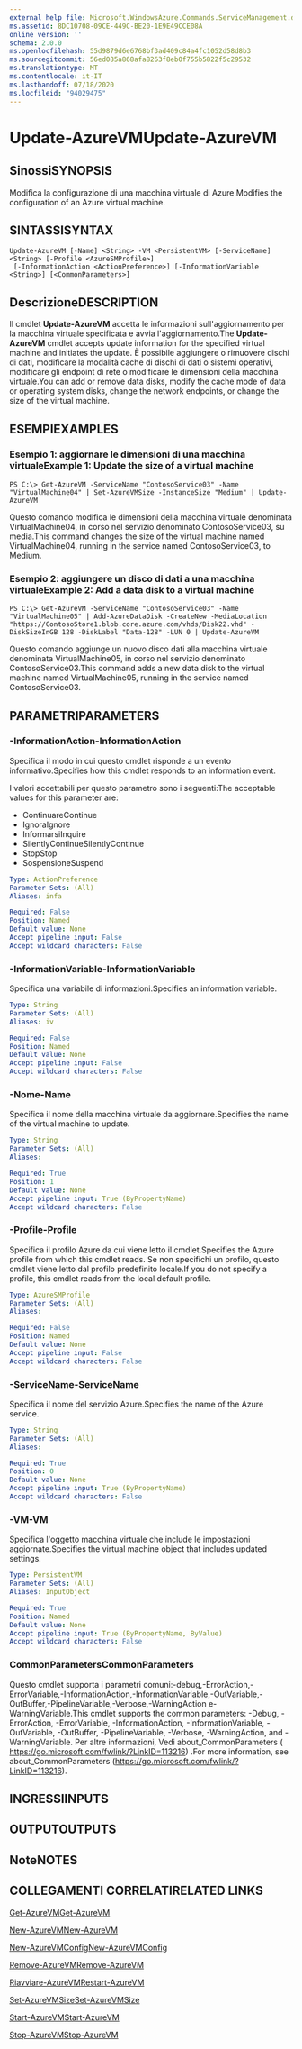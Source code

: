 ```yaml
---
external help file: Microsoft.WindowsAzure.Commands.ServiceManagement.dll-Help.xml
ms.assetid: 8DC10708-09CE-449C-BE20-1E9E49CCE08A
online version: ''
schema: 2.0.0
ms.openlocfilehash: 55d9879d6e6768bf3ad409c84a4fc1052d58d8b3
ms.sourcegitcommit: 56ed085a868afa8263f8eb0f755b5822f5c29532
ms.translationtype: MT
ms.contentlocale: it-IT
ms.lasthandoff: 07/18/2020
ms.locfileid: "94029475"
---
```

# <span data-ttu-id="2dda4-101">Update-AzureVM</span><span class="sxs-lookup"><span data-stu-id="2dda4-101">Update-AzureVM</span></span>

## <span data-ttu-id="2dda4-102">Sinossi</span><span class="sxs-lookup"><span data-stu-id="2dda4-102">SYNOPSIS</span></span>
<span data-ttu-id="2dda4-103">Modifica la configurazione di una macchina virtuale di Azure.</span><span class="sxs-lookup"><span data-stu-id="2dda4-103">Modifies the configuration of an Azure virtual machine.</span></span>

## <span data-ttu-id="2dda4-104">SINTASSI</span><span class="sxs-lookup"><span data-stu-id="2dda4-104">SYNTAX</span></span>

```
Update-AzureVM [-Name] <String> -VM <PersistentVM> [-ServiceName] <String> [-Profile <AzureSMProfile>]
 [-InformationAction <ActionPreference>] [-InformationVariable <String>] [<CommonParameters>]
```

## <span data-ttu-id="2dda4-105">Descrizione</span><span class="sxs-lookup"><span data-stu-id="2dda4-105">DESCRIPTION</span></span>
<span data-ttu-id="2dda4-106">Il cmdlet **Update-AzureVM** accetta le informazioni sull'aggiornamento per la macchina virtuale specificata e avvia l'aggiornamento.</span><span class="sxs-lookup"><span data-stu-id="2dda4-106">The **Update-AzureVM** cmdlet accepts update information for the specified virtual machine and initiates the update.</span></span>
<span data-ttu-id="2dda4-107">È possibile aggiungere o rimuovere dischi di dati, modificare la modalità cache di dischi di dati o sistemi operativi, modificare gli endpoint di rete o modificare le dimensioni della macchina virtuale.</span><span class="sxs-lookup"><span data-stu-id="2dda4-107">You can add or remove data disks, modify the cache mode of data or operating system disks, change the network endpoints, or change the size of the virtual machine.</span></span>

## <span data-ttu-id="2dda4-108">ESEMPI</span><span class="sxs-lookup"><span data-stu-id="2dda4-108">EXAMPLES</span></span>

### <span data-ttu-id="2dda4-109">Esempio 1: aggiornare le dimensioni di una macchina virtuale</span><span class="sxs-lookup"><span data-stu-id="2dda4-109">Example 1: Update the size of a virtual machine</span></span>
```
PS C:\> Get-AzureVM -ServiceName "ContosoService03" -Name "VirtualMachine04" | Set-AzureVMSize -InstanceSize "Medium" | Update-AzureVM
```

<span data-ttu-id="2dda4-110">Questo comando modifica le dimensioni della macchina virtuale denominata VirtualMachine04, in corso nel servizio denominato ContosoService03, su media.</span><span class="sxs-lookup"><span data-stu-id="2dda4-110">This command changes the size of the virtual machine named VirtualMachine04, running in the service named ContosoService03, to Medium.</span></span>

### <span data-ttu-id="2dda4-111">Esempio 2: aggiungere un disco di dati a una macchina virtuale</span><span class="sxs-lookup"><span data-stu-id="2dda4-111">Example 2: Add a data disk to a virtual machine</span></span>
```
PS C:\> Get-AzureVM -ServiceName "ContosoService03" -Name "VirtualMachine05" | Add-AzureDataDisk -CreateNew -MediaLocation "https://ContosoStore1.blob.core.azure.com/vhds/Disk22.vhd" -DiskSizeInGB 128 -DiskLabel "Data-128" -LUN 0 | Update-AzureVM
```

<span data-ttu-id="2dda4-112">Questo comando aggiunge un nuovo disco dati alla macchina virtuale denominata VirtualMachine05, in corso nel servizio denominato ContosoService03.</span><span class="sxs-lookup"><span data-stu-id="2dda4-112">This command adds a new data disk to the virtual machine named VirtualMachine05, running in the service named ContosoService03.</span></span>

## <span data-ttu-id="2dda4-113">PARAMETRI</span><span class="sxs-lookup"><span data-stu-id="2dda4-113">PARAMETERS</span></span>

### <span data-ttu-id="2dda4-114">-InformationAction</span><span class="sxs-lookup"><span data-stu-id="2dda4-114">-InformationAction</span></span>
<span data-ttu-id="2dda4-115">Specifica il modo in cui questo cmdlet risponde a un evento informativo.</span><span class="sxs-lookup"><span data-stu-id="2dda4-115">Specifies how this cmdlet responds to an information event.</span></span>

<span data-ttu-id="2dda4-116">I valori accettabili per questo parametro sono i seguenti:</span><span class="sxs-lookup"><span data-stu-id="2dda4-116">The acceptable values for this parameter are:</span></span>

- <span data-ttu-id="2dda4-117">Continuare</span><span class="sxs-lookup"><span data-stu-id="2dda4-117">Continue</span></span>
- <span data-ttu-id="2dda4-118">Ignora</span><span class="sxs-lookup"><span data-stu-id="2dda4-118">Ignore</span></span>
- <span data-ttu-id="2dda4-119">Informarsi</span><span class="sxs-lookup"><span data-stu-id="2dda4-119">Inquire</span></span>
- <span data-ttu-id="2dda4-120">SilentlyContinue</span><span class="sxs-lookup"><span data-stu-id="2dda4-120">SilentlyContinue</span></span>
- <span data-ttu-id="2dda4-121">Stop</span><span class="sxs-lookup"><span data-stu-id="2dda4-121">Stop</span></span>
- <span data-ttu-id="2dda4-122">Sospensione</span><span class="sxs-lookup"><span data-stu-id="2dda4-122">Suspend</span></span>

```yaml
Type: ActionPreference
Parameter Sets: (All)
Aliases: infa

Required: False
Position: Named
Default value: None
Accept pipeline input: False
Accept wildcard characters: False
```

### <span data-ttu-id="2dda4-123">-InformationVariable</span><span class="sxs-lookup"><span data-stu-id="2dda4-123">-InformationVariable</span></span>
<span data-ttu-id="2dda4-124">Specifica una variabile di informazioni.</span><span class="sxs-lookup"><span data-stu-id="2dda4-124">Specifies an information variable.</span></span>

```yaml
Type: String
Parameter Sets: (All)
Aliases: iv

Required: False
Position: Named
Default value: None
Accept pipeline input: False
Accept wildcard characters: False
```

### <span data-ttu-id="2dda4-125">-Nome</span><span class="sxs-lookup"><span data-stu-id="2dda4-125">-Name</span></span>
<span data-ttu-id="2dda4-126">Specifica il nome della macchina virtuale da aggiornare.</span><span class="sxs-lookup"><span data-stu-id="2dda4-126">Specifies the name of the virtual machine to update.</span></span>

```yaml
Type: String
Parameter Sets: (All)
Aliases: 

Required: True
Position: 1
Default value: None
Accept pipeline input: True (ByPropertyName)
Accept wildcard characters: False
```

### <span data-ttu-id="2dda4-127">-Profile</span><span class="sxs-lookup"><span data-stu-id="2dda4-127">-Profile</span></span>
<span data-ttu-id="2dda4-128">Specifica il profilo Azure da cui viene letto il cmdlet.</span><span class="sxs-lookup"><span data-stu-id="2dda4-128">Specifies the Azure profile from which this cmdlet reads.</span></span>
<span data-ttu-id="2dda4-129">Se non specifichi un profilo, questo cmdlet viene letto dal profilo predefinito locale.</span><span class="sxs-lookup"><span data-stu-id="2dda4-129">If you do not specify a profile, this cmdlet reads from the local default profile.</span></span>

```yaml
Type: AzureSMProfile
Parameter Sets: (All)
Aliases: 

Required: False
Position: Named
Default value: None
Accept pipeline input: False
Accept wildcard characters: False
```

### <span data-ttu-id="2dda4-130">-ServiceName</span><span class="sxs-lookup"><span data-stu-id="2dda4-130">-ServiceName</span></span>
<span data-ttu-id="2dda4-131">Specifica il nome del servizio Azure.</span><span class="sxs-lookup"><span data-stu-id="2dda4-131">Specifies the name of the Azure service.</span></span>

```yaml
Type: String
Parameter Sets: (All)
Aliases: 

Required: True
Position: 0
Default value: None
Accept pipeline input: True (ByPropertyName)
Accept wildcard characters: False
```

### <span data-ttu-id="2dda4-132">-VM</span><span class="sxs-lookup"><span data-stu-id="2dda4-132">-VM</span></span>
<span data-ttu-id="2dda4-133">Specifica l'oggetto macchina virtuale che include le impostazioni aggiornate.</span><span class="sxs-lookup"><span data-stu-id="2dda4-133">Specifies the virtual machine object that includes updated settings.</span></span>

```yaml
Type: PersistentVM
Parameter Sets: (All)
Aliases: InputObject

Required: True
Position: Named
Default value: None
Accept pipeline input: True (ByPropertyName, ByValue)
Accept wildcard characters: False
```

### <span data-ttu-id="2dda4-134">CommonParameters</span><span class="sxs-lookup"><span data-stu-id="2dda4-134">CommonParameters</span></span>
<span data-ttu-id="2dda4-135">Questo cmdlet supporta i parametri comuni:-debug,-ErrorAction,-ErrorVariable,-InformationAction,-InformationVariable,-OutVariable,-OutBuffer,-PipelineVariable,-Verbose,-WarningAction e-WarningVariable.</span><span class="sxs-lookup"><span data-stu-id="2dda4-135">This cmdlet supports the common parameters: -Debug, -ErrorAction, -ErrorVariable, -InformationAction, -InformationVariable, -OutVariable, -OutBuffer, -PipelineVariable, -Verbose, -WarningAction, and -WarningVariable.</span></span> <span data-ttu-id="2dda4-136">Per altre informazioni, Vedi about_CommonParameters ( https://go.microsoft.com/fwlink/?LinkID=113216) .</span><span class="sxs-lookup"><span data-stu-id="2dda4-136">For more information, see about_CommonParameters (https://go.microsoft.com/fwlink/?LinkID=113216).</span></span>

## <span data-ttu-id="2dda4-137">INGRESSI</span><span class="sxs-lookup"><span data-stu-id="2dda4-137">INPUTS</span></span>

## <span data-ttu-id="2dda4-138">OUTPUT</span><span class="sxs-lookup"><span data-stu-id="2dda4-138">OUTPUTS</span></span>

## <span data-ttu-id="2dda4-139">Note</span><span class="sxs-lookup"><span data-stu-id="2dda4-139">NOTES</span></span>

## <span data-ttu-id="2dda4-140">COLLEGAMENTI CORRELATI</span><span class="sxs-lookup"><span data-stu-id="2dda4-140">RELATED LINKS</span></span>

[<span data-ttu-id="2dda4-141">Get-AzureVM</span><span class="sxs-lookup"><span data-stu-id="2dda4-141">Get-AzureVM</span></span>](./Get-AzureVM.md)

[<span data-ttu-id="2dda4-142">New-AzureVM</span><span class="sxs-lookup"><span data-stu-id="2dda4-142">New-AzureVM</span></span>](./New-AzureVM.md)

[<span data-ttu-id="2dda4-143">New-AzureVMConfig</span><span class="sxs-lookup"><span data-stu-id="2dda4-143">New-AzureVMConfig</span></span>](./New-AzureVMConfig.md)

[<span data-ttu-id="2dda4-144">Remove-AzureVM</span><span class="sxs-lookup"><span data-stu-id="2dda4-144">Remove-AzureVM</span></span>](./Remove-AzureVM.md)

[<span data-ttu-id="2dda4-145">Riavviare-AzureVM</span><span class="sxs-lookup"><span data-stu-id="2dda4-145">Restart-AzureVM</span></span>](./Restart-AzureVM.md)

[<span data-ttu-id="2dda4-146">Set-AzureVMSize</span><span class="sxs-lookup"><span data-stu-id="2dda4-146">Set-AzureVMSize</span></span>](./Set-AzureVMSize.md)

[<span data-ttu-id="2dda4-147">Start-AzureVM</span><span class="sxs-lookup"><span data-stu-id="2dda4-147">Start-AzureVM</span></span>](./Start-AzureVM.md)

[<span data-ttu-id="2dda4-148">Stop-AzureVM</span><span class="sxs-lookup"><span data-stu-id="2dda4-148">Stop-AzureVM</span></span>](./Stop-AzureVM.md)


